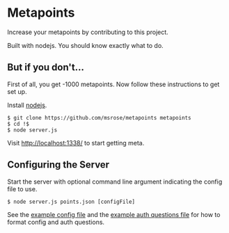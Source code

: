 # Metapoints

Increase your metapoints by contributing to this project.

Built with nodejs. You should know exactly what to do.

## But if you don't...

First of all, you get -1000 metapoints. Now follow these instructions to get set up.

Install [nodejs](http://nodejs.org/).

```
$ git clone https://github.com/msrose/metapoints metapoints
$ cd !$
$ node server.js
```

Visit [http://localhost:1338/](http://localhost:1338/) to start getting meta.

## Configuring the Server

Start the server with optional command line argument indicating the config file to use.

```
$ node server.js points.json [configFile]
```

See the [example config file](./config.example.json) and the [example auth questions file](./auth/authquestions.example.json) for how to format config and auth questions.
